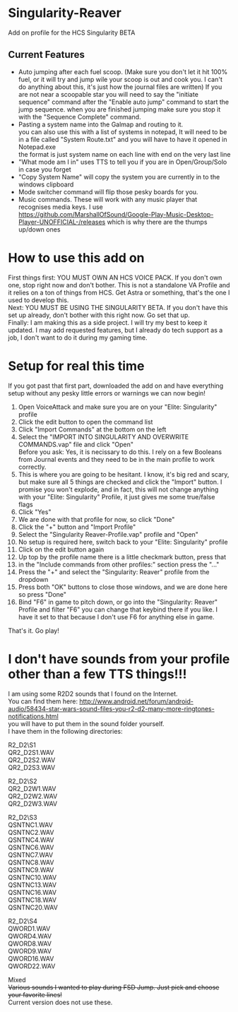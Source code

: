 # Singularity-Reaver  
Add on profile for the HCS Singularity BETA  

## Current Features  

 - Auto jumping after each fuel scoop. (Make sure you don't let it hit 100% fuel, or it will try and jump wile your scoop is out and cook you. I can't do anything about this, it's just how the journal files are written) 
      If you are not near a scoopable star you will need to say the "initiate sequence" command after the "Enable auto jump" command to start the jump sequence. when you are finished jumping make sure you stop it with the "Sequence Complete" command.  
 - Pasting a system name into the Galmap and routing to it.  
      you can also use this with a list of systems in notepad, It will need to be in a file called "System Route.txt" and you will have to have it opened in Notepad.exe  
      the format is just system name on each line with end on the very last line  
 - "What mode am I in" uses TTS to tell you if you are in Open/Group/Solo in case you forget  
 - "Copy System Name" will copy the system you are currently in to the windows clipboard  
 - Mode switcher command will flip those pesky boards for you.
 - Music commands. These will work with any music player that recognises media keys. I use https://github.com/MarshallOfSound/Google-Play-Music-Desktop-Player-UNOFFICIAL-/releases which is why there are the thumps up/down ones


# How to use this add on  
First things first: YOU MUST OWN AN HCS VOICE PACK. If you don't own one, stop right now and don't bother. This is not a standalone VA Profile and it relies on a ton of things from HCS. Get Astra or something, that's the one I used to develop this.  
Next: YOU MUST BE USING THE SINGULARITY BETA. If you don't have this set up already, don't bother with this right now. Go set that up.  
Finally: I am making this as a side project. I will try my best to keep it updated. I may add requested features, but I already do tech support as a job, I don't want to do it during my gaming time.  

# Setup for real this time  
If you got past that first part, downloaded the add on and have everything setup without any pesky little errors or warnings we can now begin!  

1. Open VoiceAttack and make sure you are on your "Elite: Singularity" profile  
2. Click the edit button to open the command list  
3. Click "Import Commands" at the bottom on the left  
4. Select the "IMPORT INTO SINGULARITY AND OVERWRITE COMMANDS.vap" file and click "Open"  
  Before you ask: Yes, it is necissary to do this. I rely on a few Booleans from Journal events and they need to be in the main profile to work correctly.  
5. This is where you are going to be hesitant. I know, it's big red and scary, but make sure all 5 things are checked and click the "Import" button. I promise you won't explode, and in fact, this will not change anything with your "Elite: Singularity" Profile, it just gives me some true/false flags  
6. Click "Yes"  
7. We are done with that profile for now, so click "Done"  
8. Click the "+" button and "Import Profile"  
9. Select the "Singularity Reaver-Profile.vap" profile and "Open"  
10. No setup is required here, switch back to your "Elite: Singularity" profile  
11. Click on the edit button again  
12. Up top by the profile name there is a little checkmark button, press that  
13. in the "Include commands from other profiles:" section press the "..."  
14. Press the "+" and select the "Singularity: Reaver" profile from the dropdown  
15. Press both "OK" buttons to close those windows, and we are done here so press "Done"  
16. Bind "F6" in game to pitch down, or go into the "Singularity: Reaver" Profile and filter "F6" you can change that keybind there if you like. I have it set to that because I don't use F6 for anything else in game.  

That's it. Go play!  

# I don't have sounds from your profile other than a few TTS things!!!  
I am using some R2D2 sounds that I found on the Internet.  
You can find them here: http://www.android.net/forum/android-audio/58434-star-wars-sound-files-you-r2-d2-many-more-ringtones-notifications.html  
you will have to put them in the sound folder yourself.  
I have them in the following directories:  

R2_D2\S1  
  QR2_D2S1.WAV  
  QR2_D2S2.WAV  
  QR2_D2S3.WAV  
  
R2_D2\S2  
  QR2_D2W1.WAV  
  QR2_D2W2.WAV  
  QR2_D2W3.WAV  
  
R2_D2\S3  
  QSNTNC1.WAV  
  QSNTNC2.WAV  
  QSNTNC4.WAV  
  QSNTNC6.WAV  
  QSNTNC7.WAV  
  QSNTNC8.WAV  
  QSNTNC9.WAV  
  QSNTNC10.WAV  
  QSNTNC13.WAV  
  QSNTNC16.WAV  
  QSNTNC18.WAV  
  QSNTNC20.WAV  
  
R2_D2\S4  
  QWORD1.WAV  
  QWORD4.WAV  
  QWORD8.WAV  
  QWORD9.WAV  
  QWORD16.WAV  
  QWORD22.WAV  
  
Mixed  
  ~~Various sounds I wanted to play during FSD Jump. Just pick and choose your favorite lines!~~  
  Current version does not use these.
  
